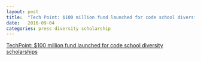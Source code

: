 ```yaml
---
layout: post
title:  "Tech Point: $100 million fund launched for code school diversity scholarships"
date:   2016-09-04
categories: press diversity scholarship
---
```


[TechPoint: $100 million fund launched for code school diversity scholarships](http://techpoint.org/2016/09/code-school-diversity-scholarships/)